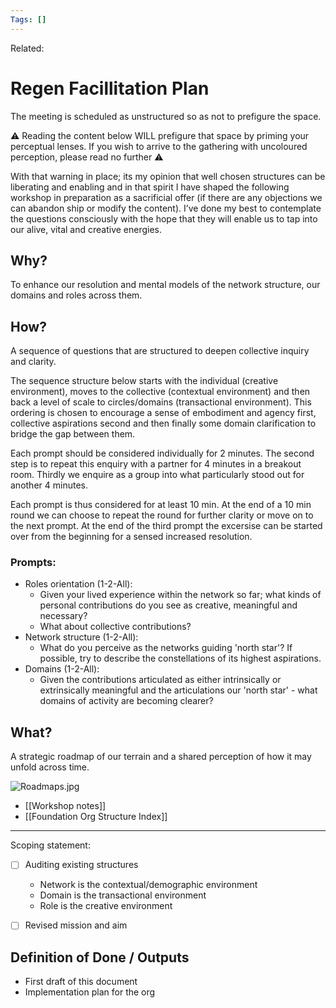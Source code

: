 ```yaml
---
Tags: []
---
```

Related: 
# Regen Facillitation Plan

The meeting is scheduled as unstructured so as not to prefigure the space.

⚠️ Reading the content below WILL prefigure that space by priming your perceptual lenses. If you wish to arrive to the gathering with uncoloured perception, please read no further ⚠️

With that warning in place; its my opinion that well chosen structures can be liberating and enabling and in that spirit I have shaped the following workshop in preparation as a sacrificial offer (if there are any objections we can abandon ship or modify the content). I’ve done my best to contemplate the questions consciously with the hope that they will enable us to tap into our alive, vital and creative energies.

## Why?

To enhance our resolution and mental models of the network structure, our domains and roles across them.

## How?

A sequence of questions that are structured to deepen collective inquiry and clarity.

The sequence structure below starts with the individual (creative environment), moves to the collective (contextual environment) and then back a level of scale to circles/domains (transactional environment). This ordering is chosen to encourage a sense of embodiment and agency first, collective aspirations second and then finally some domain clarification to bridge the gap between them.

Each prompt should be considered individually for 2 minutes. The second step is to repeat this enquiry with a partner for 4 minutes in a breakout room. Thirdly we enquire as a group into what particularly stood out for another 4 minutes.

Each prompt is thus considered for at least 10 min. At the end of a 10 min round we can choose to repeat the round for further clarity or move on to the next prompt. At the end of the third prompt the excersise can be started over from the beginning for a sensed increased resolution.

### Prompts:

-   Roles orientation (1-2-All):
    -   Given your lived experience within the network so far; what kinds of personal contributions do you see as creative, meaningful and necessary?
    -   What about collective contributions?
-   Network structure (1-2-All):
    -   What do you perceive as the networks guiding 'north star'? If possible, try to describe the constellations of its highest aspirations.
-   Domains (1-2-All):
    -   Given the contributions articulated as either intrinsically or extrinsically meaningful and the articulations our 'north star' - what domains of activity are becoming clearer?

## What?

A strategic roadmap of our terrain and a shared perception of how it may unfold across time.

![Roadmaps.jpg](https://s3-us-west-2.amazonaws.com/secure.notion-static.com/c69c2c35-facb-4f05-bfac-0a6c6feb88d0/Roadmaps.jpg)
- [[Workshop notes]]
- [[Foundation Org Structure Index]]



---

Scoping statement:
- [ ] Auditing existing structures
	- Network is the contextual/demographic environment
	- Domain is the transactional environment
	- Role is the creative environment
- [ ] Revised mission and aim




## Definition of Done / Outputs
- First draft of this document
- Implementation plan for the org